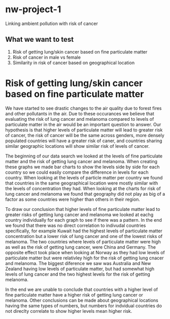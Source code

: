 # nw-project-1
Linking ambient pollution with risk of cancer

## What we want to test
1. Risk of getting lung/skin cancer based on fine particulate matter
2. Risk of cancer in male vs female
3. Similarity in risk of cancer based on geographical location

# Risk of getting lung/skin cancer based on fine particulate matter

  We have started to see drastic changes to the air quality due to forest fires and other pollutants in the air. Due to these occurances we believe that evaluating the risk of lung cancer and melanoma compared to levels of particulate matter in the air would be an important question to answer. Our hypothesis is that higher levels of particulate matter will lead to greater risk of cancer, the risk of cancer will be the same across genders, more densely populated countries will have a greater risk of caner, and countries sharing similar geographic locations will show similar risk of levels of cancer. 
  
  The beginning of our data search we looked at the levels of fine particulate matter and the risk of getting lung cancer and melanoma.  When creating these graphs we made bar charts to show the levels side by side for each country so we could easily compare the difference in levels for each country.  When looking at the levels of particle matter per country we found that countries in the same geographical location were mostly similar with the levels of concentration they had. When looking at the charts for risk of lung cancer and melanoma we found that geography did not play as big of a factor as some countries were higher than others in their region. 
  
  To draw our conclusion that higher levels of fine particulate matter lead to greater risks of getting lung cancer and melanoma we looked at eachg country individually for each graph to see if there was a pattern.  In the end we found that there was no direct correlation to indivudal countries specifically, for example Kuwait had the highest levels of particulate matter concentration but a lower risk of lung cancer and one of the lowest risks of melanoma.  The two countries where levels of particulate matter were high as well as the risk of getting lung cancer, were China and Germany.  The opposite effect took place when looking at Norway as they had low levels of particulate matter but were relativley high for the risk of getting lung cnacer and melanoma.  The biggest diference we saw was Australia and New Zealand having low levels of particulate matter, but had somewhat high levels of lung cancer and the two highest levels for the risk of getting melanoma.
  
  In the end we are unable to conclude that countries with a higher level of fine particulate matter have a higher risk of getting lung cancer or melanoma.  Other conclusions can be made about geographical locations having the same types of numbers, but numbers for indvidual countries do not direclty correlate to show higher levels mean higher risk.
